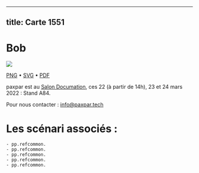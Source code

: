 
---
title: Carte 1551
---

# Bob



![](https://media.paxpar.tech/ludi/card_1551_recto.png)

[PNG](https://media.paxpar.tech/ludi/card_1551_recto.png) • [SVG](https://media.paxpar.tech/ludi/card_1551_recto.svg) • [PDF](https://media.paxpar.tech/ludi/card_1551_recto.pdf)

paxpar est au [Salon Documation](https://www.documation.fr/info_societe/527/paxpartech.html), ces 22 (à partir de 14h), 23 et 24 mars 2022 : Stand A84.

Pour nous contacter : info@paxpar.tech  

# Les scénari associés :
    - pp.refcommon.
    - pp.refcommon.
    - pp.refcommon.
    - pp.refcommon.
    - pp.refcommon.


